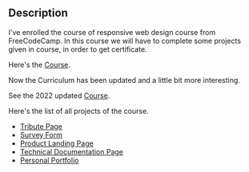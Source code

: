 ## Description

I've enrolled the course of responsive web design course from FreeCodeCamp. In this course we will have to complete some projects given in course, in order to get certificate.

Here's the [Course](https://www.freecodecamp.org/learn/responsive-web-design/).

Now the Curriculum has been updated and a little bit more interesting.

See the 2022 updated [Course](https://www.freecodecamp.org/learn/2022/responsive-web-design).

Here's the list of all projects of the course.
- [Tribute Page](https://mr-vabs.github.io/FreeCodeCamp/Tribute%20Page/index.html)
- [Survey Form](https://mr-vabs.github.io/FreeCodeCamp/Survey%20Form/index.html)
- [Product Landing Page](https://mr-vabs.github.io/FreeCodeCamp/Product%20Landing%20Page/index.html)
- [Technical Documentation Page](https://mr-vabs.github.io/FreeCodeCamp/Technical%20Documentation%20Page/index.html)
- [Personal Portfolio](https://mr-vabs.github.io/FreeCodeCamp/Personal%20Portfolio/index.htm)
